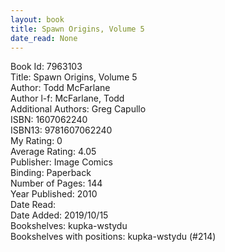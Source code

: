 ```yaml
---
layout: book
title: Spawn Origins, Volume 5
date_read: None
---
```


Book Id: 7963103<br />
Title: Spawn Origins, Volume 5<br />
Author: Todd McFarlane<br />
Author l-f: McFarlane, Todd<br />
Additional Authors: Greg Capullo<br />
ISBN: 1607062240<br />
ISBN13: 9781607062240<br />
My Rating: 0<br />
Average Rating: 4.05<br />
Publisher: Image Comics<br />
Binding: Paperback<br />
Number of Pages: 144<br />
Year Published: 2010<br />
Date Read: <br />
Date Added: 2019/10/15<br />
Bookshelves: kupka-wstydu<br />
Bookshelves with positions: kupka-wstydu (#214)<br />

